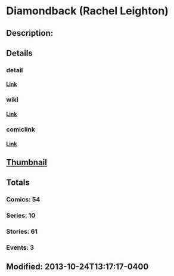 # Diamondback (Rachel Leighton)
## Description: 
## Details
### detail
#### [Link](http://marvel.com/characters/554/diamondback?utm_campaign=apiRef&utm_source=225578a89fc76f3d20fbffda5d17a88d)
### wiki
#### [Link](http://marvel.com/universe/Diamondback_(Rachel_Leighton)?utm_campaign=apiRef&utm_source=225578a89fc76f3d20fbffda5d17a88d)
### comiclink
#### [Link](http://marvel.com/comics/characters/1009274/diamondback_rachel_leighton?utm_campaign=apiRef&utm_source=225578a89fc76f3d20fbffda5d17a88d)
## [Thumbnail](http://i.annihil.us/u/prod/marvel/i/mg/6/f0/526955c158ece.jpg)
## Totals
### Comics: 54
### Series: 10
### Stories: 61
### Events: 3
## Modified: 2013-10-24T13:17:17-0400